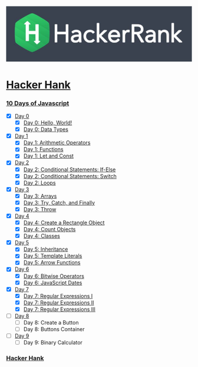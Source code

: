 # ![hackerrank](../hackerrank.jpg)

# [Hacker Hank](https://github.com/kakanew/Hacker_Hank)

### [10 Days of Javascript](https://github.com/kakanew/Hacker_Hank/tree/master/10_Days_of_Javascript)

- [x] [Day 0](https://github.com/kakanew/Hacker_Hank/tree/master/10_Days_of_Javascript/Day_0)
  - [x] [Day 0: Hello, World!](https://github.com/kakanew/Hacker_Hank/blob/master/10_Days_of_Javascript/Day_0/Day_0_Hello_World.js)
  - [x] [Day 0: Data Types](https://github.com/kakanew/Hacker_Hank/blob/master/10_Days_of_Javascript/Day_0/Day_0_Data_Types.js)
- [x] [Day 1](https://github.com/kakanew/Hacker_Hank/tree/master/10_Days_of_Javascript/Day_1)
  - [x] [Day 1: Arithmetic Operators](https://github.com/kakanew/Hacker_Hank/blob/master/10_Days_of_Javascript/Day_1/Day_1_Arithmetic_Operators.js)
  - [x] [Day 1: Functions](https://github.com/kakanew/Hacker_Hank/blob/master/10_Days_of_Javascript/Day_1/Day_1_Functions.js)
  - [x] [Day 1: Let and Const](https://github.com/kakanew/Hacker_Hank/blob/master/10_Days_of_Javascript/Day_1/Day_1_Let_and_Const.js)
- [x] [Day 2](https://github.com/kakanew/Hacker_Hank/tree/master/10_Days_of_Javascript/Day_2)
  - [x] [Day 2: Conditional Statements: If-Else](https://github.com/kakanew/Hacker_Hank/blob/master/10_Days_of_Javascript/Day_2/Day_2_Conditional_Statements_If-Else.js)
  - [x] [Day 2: Conditional Statements: Switch](https://github.com/kakanew/Hacker_Hank/blob/master/10_Days_of_Javascript/Day_2/Day_2_Conditional_Statements_Switch.js)
  - [x] [Day 2: Loops](https://github.com/kakanew/Hacker_Hank/blob/master/10_Days_of_Javascript/Day_2/Day_2_Loops.js)
- [x] [Day 3](https://github.com/kakanew/Hacker_Hank/tree/master/10_Days_of_Javascript/Day_3)
  - [x] [Day 3: Arrays](https://github.com/kakanew/Hacker_Hank/blob/master/10_Days_of_Javascript/Day_3/Day_3_Arrays.js)
  - [x] [Day 3: Try, Catch, and Finally](https://github.com/kakanew/Hacker_Hank/blob/master/10_Days_of_Javascript/Day_3/Day_3_Try_Catch_and_Finally.js)
  - [x] [Day 3: Throw](https://github.com/kakanew/Hacker_Hank/blob/master/10_Days_of_Javascript/Day_3/Day_3_Throw.js)
- [x] [Day 4](https://github.com/kakanew/Hacker_Hank/tree/master/10_Days_of_Javascript/Day_4)
  - [x] [Day 4: Create a Rectangle Object](https://github.com/kakanew/Hacker_Hank/blob/master/10_Days_of_Javascript/Day_4/Day_4_Create_a_Rectangle_Object.js)
  - [x] [Day 4: Count Objects](https://github.com/kakanew/Hacker_Hank/blob/master/10_Days_of_Javascript/Day_4/Day_4_Count_Objects.js)
  - [x] [Day 4: Classes](https://github.com/kakanew/Hacker_Hank/blob/master/10_Days_of_Javascript/Day_4/Day_4_Classes.js)
- [x] [Day 5](https://github.com/kakanew/Hacker_Hank/tree/master/10_Days_of_Javascript/Day_5)
  - [x] [Day 5: Inheritance](https://github.com/kakanew/Hacker_Hank/blob/master/10_Days_of_Javascript/Day_5/Day_5_Inheritance.js)
  - [x] [Day 5: Template Literals](https://github.com/kakanew/Hacker_Hank/blob/master/10_Days_of_Javascript/Day_5/Day_5_Template_Literals.js)
  - [x] [Day 5: Arrow Functions](https://github.com/kakanew/Hacker_Hank/blob/master/10_Days_of_Javascript/Day_5/Day_5_Arrow_Functions.js)
- [x] [Day 6](https://github.com/kakanew/Hacker_Hank/tree/master/10_Days_of_Javascript/Day_6)
  - [x] [Day 6: Bitwise Operators](https://github.com/kakanew/Hacker_Hank/blob/master/10_Days_of_Javascript/Day_6/Day_6_Bitwise_Operators.js)
  - [x] [Day 6: JavaScript Dates](https://github.com/kakanew/Hacker_Hank/blob/master/10_Days_of_Javascript/Day_6/Day_6_JavaScript_Dates.js)
- [x] [Day 7](https://github.com/kakanew/Hacker_Hank/tree/master/10_Days_of_Javascript/Day_7)
  - [x] [Day 7: Regular Expressions I](https://github.com/kakanew/Hacker_Hank/blob/master/10_Days_of_Javascript/Day_7/Day_7_Regular_Expressions_I.js)
  - [x] [Day 7: Regular Expressions II](https://github.com/kakanew/Hacker_Hank/blob/master/10_Days_of_Javascript/Day_7/Day_7_Regular_Expressions_II.js)
  - [x] [Day 7: Regular Expressions III](https://github.com/kakanew/Hacker_Hank/blob/master/10_Days_of_Javascript/Day_7/Day_7_Regular_Expressions_III.js)
- [ ] [Day 8](https://github.com/kakanew/Hacker_Hank/tree/master/10_Days_of_Javascript/Day_8)
  - [ ] Day 8: Create a Button
  - [ ] Day 8: Buttons Container
- [ ] [Day 9](https://github.com/kakanew/Hacker_Hank/tree/master/10_Days_of_Javascript/Day_9)
  - [ ] Day 9: Binary Calculator

### [Hacker Hank](https://github.com/kakanew/Hacker_Hank)